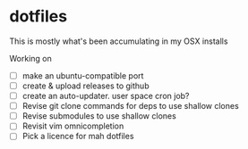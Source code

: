 dotfiles
========

This is mostly what's been accumulating in my OSX installs

Working on 
- [ ] make an ubuntu-compatible port
- [ ] create & upload releases to github
- [ ] create an auto-updater. user space cron job?
- [ ] Revise git clone commands for deps to use shallow clones
- [ ] Revise submodules to use shallow clones
- [ ] Revisit vim omnicompletion
- [ ] Pick a licence for mah dotfiles
